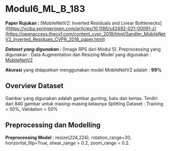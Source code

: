 # Modul6_ML_B_183

**Paper Rujukan :** [MobileNetV2: Inverted Residuals and Linear Bottlenecks]([https://vciba.springeropen.com/articles/10.1186/s42492-021-00091-z](https://openaccess.thecvf.com/content_cvpr_2018/html/Sandler_MobileNetV2_Inverted_Residuals_CVPR_2018_paper.html)

***Dataset yang digunakan :*** [Image RPS dari Modul 5].
Preprocessing yang digunakan : Data Augmentation dan Resizing
Model yang digunakan : [MobileNetV2](https://www.section.io/engineering-education/building-a-multiclass-image-classifier-using-mobilenet-v2-and-tensorflow/cnn-architecture.png)

**Akurasi** yang didapatkan menggunakan model MobileNetV2 adalah : **99%**

## Overview Dataset 
Gambar yang digunakan adalah gambar gunting, batu dan kertas. Terdiri dari 840 gambar untuk masing-masing kelasnya
Splitting Dataset : Training = 50%, Validation = 50%

## Preprocessing dan Modelling

 **Preprocessing Model** : resize(224,224), rotation_range=20, horizontal_flip=True, shear_range = 0.2, zoom_range = 0.2.


